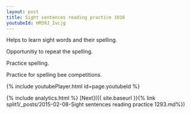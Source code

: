 ```yaml
---
layout: post
title: Sight sentences reading practice 1016
youtubeId: HM39J_Ivcjg
---
```

 
 
Helps to learn sight words and their spelling.

Opportunitiy to repeat the spelling. 

Practice spelling. 
 
Practice for spelling bee competitions. 
 
{% include youtubePlayer.html id=page.youtubeId %}
 
 
{% include analytics.html %} 
[Next]({{ site.baseurl }}{% link  split1/_posts/2015-02-08-Sight sentences reading practice 1293.md%})
 

